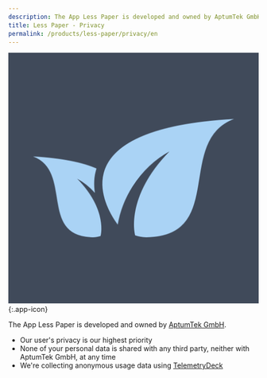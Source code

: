 ```yaml
---
description: The App Less Paper is developed and owned by AptumTek GmbH.
title: Less Paper - Privacy
permalink: /products/less-paper/privacy/en
---
```


![Less Paper](/assets/images/less-paper.png){:.app-icon}

The App Less Paper is developed and owned by [AptumTek GmbH](https://aptumtek.com).

* Our user's privacy is our highest priority
* None of your personal data is shared with any third party, neither with AptumTek GmbH, at any time
* We're collecting anonymous usage data using [TelemetryDeck](https://telemetrydeck.com)

